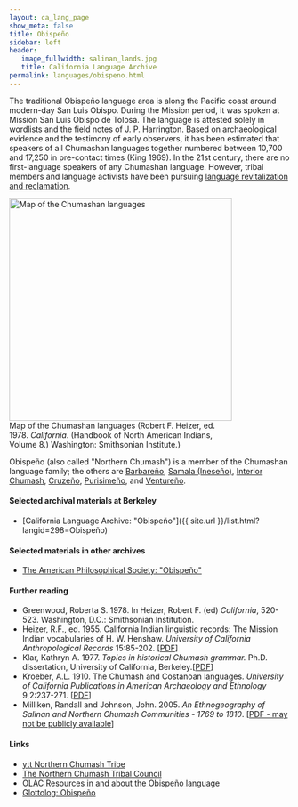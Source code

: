 ```yaml
---
layout: ca_lang_page
show_meta: false
title: Obispeño
sidebar: left
header:
   image_fullwidth: salinan_lands.jpg
   title: California Language Archive
permalink: languages/obispeno.html
---
```


The traditional Obispeño language area is along the Pacific coast around modern-day San Luis Obispo. During the Mission period, it was spoken at Mission San Luis Obispo de Tolosa. The language is attested solely in wordlists and the field notes of J. P. Harrington. Based on archaeological evidence and the testimony of early observers, it has been estimated that speakers of all Chumashan languages together numbered between 10,700 and 17,250 in pre-contact times (King 1969). In the 21st century, there are no first-language speakers of any Chumashan language. However, tribal members and language activists have been pursuing [language revitalization and reclamation](https://www.yttnorthernchumash.org/copy-of-rosario-cooper).

<div class="image fit right" style="width: 400px;">
<a href="https://berkeley.box.com/v/chumashan-languages-map"><img alt="Map of the Chumashan languages" src="{{ site.urlimg }}chumashan-languages-map-small.jpg" width="400px"/></a>
<div class="caption">
Map of the Chumashan languages (Robert F. Heizer, ed. 1978. <em>California</em>. (Handbook of North American Indians, Volume 8.) Washington: Smithsonian Institute.)
</div>
</div>

Obispeño (also called "Northern Chumash") is a member of the Chumashan language family; the others are [Barbareño](barbareno.html), [Samala (Ineseño)](ineseno.html), [Interior Chumash](interior-chumash.html), [Cruzeño](island-chumash.html), [Purisimeño](purisimeno.html), and [Ventureño](ventureno.html).

#### Selected archival materials at Berkeley

* [California Language Archive: "Obispeño"]({{ site.url }}/list.html?langid=298=Obispeño)

#### Selected materials in other archives

* [The American Philosophical Society: "Obispeño"](https://indigenousguide.amphilsoc.org/search?f%5B0%5D=guide_language_content_title%3AObispe%C3%B1o)

#### Further reading

* Greenwood, Roberta S. 1978. In Heizer, Robert F. (ed) *California*, 520-523. Washington, D.C.: Smithsonian Institution.
* Heizer, R.F., ed. 1955. California Indian linguistic records: The Mission Indian vocabularies of H. W. Henshaw. *University of California Anthropological Records* 15:85-202. [[PDF](http://digitalassets.lib.berkeley.edu/anthpubs/ucb/text/ucar015-002.pdf)]
* Klar, Kathryn A. 1977. *Topics in historical Chumash grammar.* Ph.D. dissertation, University of California, Berkeley.[[PDF](https://escholarship.org/uc/item/31t2k96m)]
* Kroeber, A.L. 1910. The Chumash and Costanoan languages. *University of California Publications in American Archaeology and Ethnology* 9,2:237-271. [[PDF](https://digitalassets.lib.berkeley.edu/anthpubs/ucb/text/ucp009-004.pdf)]
* Milliken, Randall and Johnson, John. 2005. *An Ethnogeography of Salinan and Northern Chumash Communities - 1769 to 1810*. [[PDF - may not be publicly available](https://www.researchgate.net/publication/285404168_An_Ethnogeography_of_Salinan_and_Northern_Chumash_Communities_-_1769_to_1810)]

#### Links

* [ytt Northern Chumash Tribe](http://www.yttnorthernchumash.org/)
* [The Northern Chumash Tribal Council](https://northernchumash.org/)
* [OLAC Resources in and about the Obispeño language](http://www.language-archives.org/language/obi)
* [Glottolog: Obispeño](https://glottolog.org/resource/languoid/id/obis1242)


